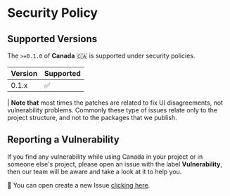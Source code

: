 # Security Policy

## Supported Versions

The `>=0.1.0` of **Canada** 🇨🇦 is supported under security policies.

| Version | Supported          |
| ------- | ------------------ |
| 0.1.x   | :white_check_mark: |

| **Note that** most times the patches are related to fix UI disagreements, not vulnerability 
problems. Commonly these type of issues relate only to the project structure, and not to the
packages that we publish.

## Reporting a Vulnerability

If you find any vulnerability while using Canada in your project or in someone else's project, 
please open an issue with the label **Vulnerability**, then our team will be aware and take a 
look at it to help you.

🧭 You can open create a new Issue [clicking here](https://github.com/louffee/canada-design-system/issues/new).
